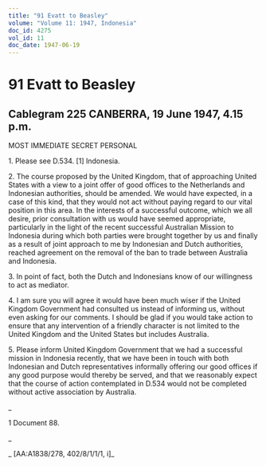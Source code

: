 ```yaml
---
title: "91 Evatt to Beasley"
volume: "Volume 11: 1947, Indonesia"
doc_id: 4275
vol_id: 11
doc_date: 1947-06-19
---
```


# 91 Evatt to Beasley

## Cablegram 225 CANBERRA, 19 June 1947, 4.15 p.m.

MOST IMMEDIATE SECRET PERSONAL

1\. Please see D.534. [1] Indonesia.

2\. The course proposed by the United Kingdom, that of approaching United States with a view to a joint offer of good offices to the Netherlands and Indonesian authorities, should be amended. We would have expected, in a case of this kind, that they would not act without paying regard to our vital position in this area. In the interests of a successful outcome, which we all desire, prior consultation with us would have seemed appropriate, particularly in the light of the recent successful Australian Mission to Indonesia during which both parties were brought together by us and finally as a result of joint approach to me by Indonesian and Dutch authorities, reached agreement on the removal of the ban to trade between Australia and Indonesia.

3\. In point of fact, both the Dutch and Indonesians know of our willingness to act as mediator.

4\. I am sure you will agree it would have been much wiser if the United Kingdom Government had consulted us instead of informing us, without even asking for our comments. I should be glad if you would take action to ensure that any intervention of a friendly character is not limited to the United Kingdom and the United States but includes Australia.

5\. Please inform United Kingdom Government that we had a successful mission in Indonesia recently, that we have been in touch with both Indonesian and Dutch representatives informally offering our good offices if any good purpose would thereby be served, and that we reasonably expect that the course of action contemplated in D.534 would not be completed without active association by Australia.

_

1 Document 88.

_

_ [AA:A1838/278, 402/8/1/1/1, i]_
